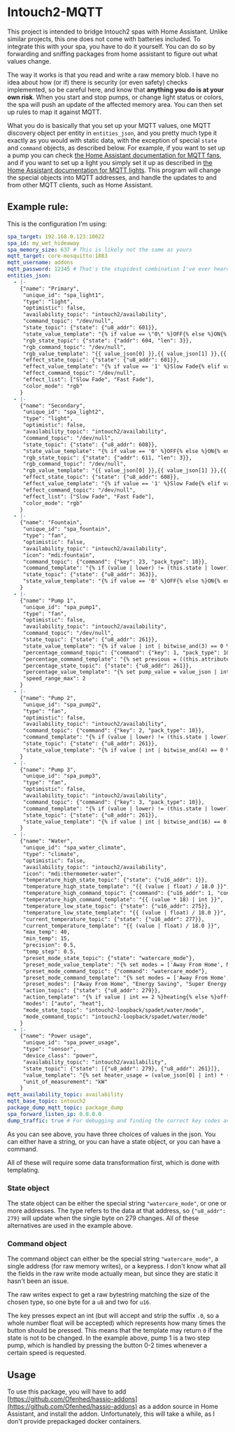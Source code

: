 # Intouch2-MQTT
This project is intended to bridge Intouch2 spas with Home Assistant. Unlike
similar projects, this one does not come with batteries included. To integrate
this with your spa, you have to do it yourself. You can do so by forwarding and
sniffing packages from home assistant to figure out what values change.

The way it works is that you read and write a raw memory blob. I have no idea
about how (or if) there is security (or even safety) checks implemented, so be
careful here, and know that **anything you do is at your own risk**. When you
start and stop pumps, or change light status or colors, the spa will push an
update of the affected memory area. You can then set up rules to map it against
MQTT.

What you do is basically that you set up your MQTT values, one MQTT discovery
object per entity in `entities_json`, and you pretty much type it exactly as
you would with static data, with the exception of special `state` and `command`
objects, as described below. For example, if you want to set up a pump you can
check [the Home Assistant documentation for MQTT
fans](https://www.home-assistant.io/integrations/fan.mqtt/), and if you want to
set up a light you simply set it up as described in [the Home Assistant
documentation for MQTT
lights](https://www.home-assistant.io/integrations/light.mqtt/). This program
will change the special objects into MQTT addresses, and handle the updates to
and from other MQTT clients, such as Home Assistant.

## Example rule:
This is the configuration I'm using:
```yaml
spa_target: 192.168.0.123:10022
spa_id: my_wet_hideaway
spa_memory_size: 637 # This is likely not the same as yours
mqtt_target: core-mosquitto:1883
mqtt_username: addons
mqtt_password: 12345 # That's the stupidest combination I've ever heard in my life! That's the kind of thing an idiot would have on his luggage!
entities_json:
  - |-
    {"name": "Primary",
     "unique_id": "spa_light1",
     "type": "light",
     "optimistic": false,
     "availability_topic": "intouch2/availability",
     "command_topic": "/dev/null",
     "state_topic": {"state": {"u8_addr": 601}},
     "state_value_template": "{% if value == \"0\" %}OFF{% else %}ON{% endif %}",
     "rgb_state_topic": {"state": {"addr": 604, "len": 3}},
     "rgb_command_topic": "/dev/null",
     "rgb_value_template": "{{ value_json[0] }},{{ value_json[1] }},{{ value_json[2] }}",
     "effect_state_topic": {"state": {"u8_addr": 601}},
     "effect_value_template": "{% if value == '1' %}Slow Fade{% elif value == '2' %}Fast Fade{% else %}null{% endif %}",
     "effect_command_topic": "/dev/null",
     "effect_list": ["Slow Fade", "Fast Fade"],
     "color_mode": "rgb"
    }
  - |-
    {"name": "Secondary",
     "unique_id": "spa_light2",
     "type": "light",
     "optimistic": false,
     "availability_topic": "intouch2/availability",
     "command_topic": "/dev/null",
     "state_topic": {"state": {"u8_addr": 608}},
     "state_value_template": "{% if value == '0' %}OFF{% else %}ON{% endif %}",
     "rgb_state_topic": {"state": {"addr": 611, "len": 3}},
     "rgb_command_topic": "/dev/null",
     "rgb_value_template": "{{ value_json[0] }},{{ value_json[1] }},{{ value_json[2] }}",
     "effect_state_topic": {"state": {"u8_addr": 608}},
     "effect_value_template": "{% if value == '1' %}Slow Fade{% elif value == '2' %}Fast Fade{% else %}null{% endif %}",
     "effect_command_topic": "/dev/null",
     "effect_list": ["Slow Fade", "Fast Fade"],
     "color_mode": "rgb"
    }
  - |-
    {"name": "Fountain",
     "unique_id": "spa_fountain",
     "type": "fan",
     "optimistic": false,
     "availability_topic": "intouch2/availability",
     "icon": "mdi:fountain",
     "command_topic": {"command": {"key": 23, "pack_type": 10}},
     "command_template": "{% if (value | lower) != (this.state | lower) %}1{% else %}0{% endif %}",
     "state_topic": {"state": {"u8_addr": 363}},
     "state_value_template": "{% if value == '0' %}OFF{% else %}ON{% endif %}"
    }
  - |-
    {"name": "Pump 1",
     "unique_id": "spa_pump1",
     "type": "fan",
     "optimistic": false,
     "availability_topic": "intouch2/availability",
     "command_topic": "/dev/null",
     "state_topic": {"state": {"u8_addr": 261}},
     "state_value_template": "{% if value | int | bitwise_and(3) == 0 %}OFF{% else %}ON{% endif %}",
     "percentage_command_topic": {"command": {"key": 1, "pack_type": 10}},
     "percentage_command_template": "{% set previous = ((this.attributes.percentage | int) / (this.attributes.percentage_step | int)) | int %}{% set new = value | int %}{{ (new - previous) % 3 | int }}",
     "percentage_state_topic": {"state": {"u8_addr": 261}},
     "percentage_value_template": "{% set pump_value = value_json | int | bitwise_and(3) %}{% if pump_value == 0 %}0{% elif pump_value == 2 %}1{% else %}2{% endif %}",
     "speed_range_max": 2
    }
  - |-
    {"name": "Pump 2",
     "unique_id": "spa_pump2",
     "type": "fan",
     "optimistic": false,
     "availability_topic": "intouch2/availability",
     "command_topic": {"command": {"key": 2, "pack_type": 10}},
     "command_template": "{% if (value | lower) != (this.state | lower) %}1{% else %}0{% endif %}",
     "state_topic": {"state": {"u8_addr": 261}},
     "state_value_template": "{% if value | int | bitwise_and(4) == 0 %}OFF{% else %}ON{% endif %}"
    }
  - |-
    {"name": "Pump 3",
     "unique_id": "spa_pump3",
     "type": "fan",
     "optimistic": false,
     "availability_topic": "intouch2/availability",
     "command_topic": {"command": {"key": 3, "pack_type": 10}},
     "command_template": "{% if (value | lower) != (this.state | lower) %}1{% else %}0{% endif %}",
     "state_topic": {"state": {"u8_addr": 261}},
     "state_value_template": "{% if value | int | bitwise_and(16) == 0 %}OFF{% else %}ON{% endif %}"
    }
  - |-
    {"name": "Water",
     "unique_id": "spa_water_climate",
     "type": "climate",
     "optimistic": false,
     "availability_topic": "intouch2/availability",
     "icon": "mdi:thermometer-water",
     "temperature_high_state_topic": {"state": {"u16_addr": 1}},
     "temperature_high_state_template": "{{ (value | float) / 18.0 }}",
     "temperature_high_command_topic": {"command": {"u16_addr": 1, "config_version": 62, "pack_type": 10, "log_version": 62}},
     "temperature_high_command_template": "{{ (value * 18) | int }}",
     "temperature_low_state_topic": {"state": {"u16_addr": 275}},
     "temperature_low_state_template": "{{ (value | float) / 18.0 }}",
     "current_temperature_topic": {"state": {"u16_addr": 277}},
     "current_temperature_template": "{{ (value | float) / 18.0 }}",
     "max_temp": 40,
     "min_temp": 15,
     "precision": 0.5,
     "temp_step": 0.5,
     "preset_mode_state_topic": {"state": "watercare_mode"},
     "preset_mode_value_template": "{% set modes = ['Away From Home', None, 'Energy Saving', 'Super Energy Saving', 'Weekender'] %}{{ modes[value | int] }}",
     "preset_mode_command_topic": {"command": "watercare_mode"},
     "preset_mode_command_template": "{% set modes = ['Away From Home', 'none', 'Energy Saving', 'Super Energy Saving', 'Weekender'] %}{{ modes.index(value) }}",
     "preset_modes": ["Away From Home", "Energy Saving", "Super Energy Saving", "Weekender"],
     "action_topic": {"state": {"u8_addr": 279}},
     "action_template": "{% if value | int == 2 %}heating{% else %}off{% endif %}",
     "modes": ["auto", "heat"],
     "mode_state_topic": "intouch2-loopback/spadet/water/mode",
     "mode_command_topic": "intouch2-loopback/spadet/water/mode"
    }
  - |-
    {"name": "Power usage",
     "unique_id": "spa_power_usage",
     "type": "sensor",
     "device_class": "power",
     "availability_topic": "intouch2/availability",
     "state_topic": {"state": [{"u8_addr": 279}, {"u8_addr": 261}]},
     "value_template": "{% set heater_usage = (value_json[0] | int) * (3.4/2) %}{% set pump1_usage = ((value_json[1] | int | bitwise_and(2))/2) + (value_json[1] | int | bitwise_and(1)) * 1.5 %}{% set pump2_usage = ((value_json[1] | int | bitwise_and(4))/4) * 1.5 %}{% set pump3_usage = ((value_json[1] | int | bitwise_and(16))/16) * 1.5 %}{{ heater_usage + pump1_usage + pump2_usage + pump3_usage }}",
     "unit_of_measurement": "kW"
    }
mqtt_availability_topic: availability
mqtt_base_topic: intouch2
package_dump_mqtt_topic: package_dump
spa_forward_listen_ip: 0.0.0.0
dump_traffic: true # For debugging and finding the correct key codes and addresses.
```
As you can see above, you have three choices of values in the json. You can
either have a string, or you can have a state object, or you can have a
command.

All of these will require some data transformation first, which is done with templating.

### State object
The state object can be either the special string `"watercare_mode"`, or one or
more addresses. The type refers to the data at that address, so `{"u8_addr":
279}` will update when the single byte on 279 changes. All of these
alternatives are used in the example above.

### Command object
The command object can either be the special string `"watercare_mode"`, a
single address (for raw memory writes), or a keypress. I don't know what all
the fields in the raw write mode actually mean, but since they are static it
hasn't been an issue.

The raw writes expect to get a raw bytestring matching the size of the chosen
type, so one byte for a `u8` and two for `u16`.

The key presses expect an int (but will accept and strip the suffix `.0`, so a
whole number float will be accepted) which represents how many times the button
should be pressed. This means that the template may return `0` if the state is
not to be changed. In the example above, pump 1 is a two step pump, which is
handled by pressing the button 0-2 times whenever a certain speed is requested.

## Usage
To use this package, you will have to add [https://github.com/Ofenhed/hassio-addons](https://github.com/Ofenhed/hassio-addons) as a addon source in Home Assistant, and install the addon. Unfortunately, this will take a while, as I don't provide prepackaged docker containers.
